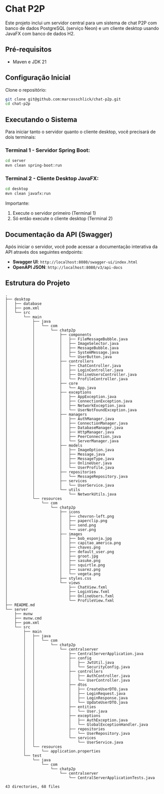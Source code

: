 # Chat P2P 

Este projeto inclui um servidor central para um sistema de chat P2P com banco de dados PostgreSQL (serviço Neon) e um cliente desktop usando JavaFX com banco de dados H2.

## Pré-requisitos
- Maven e JDK 21

## Configuração Inicial

Clone o repositório:
```bash
git clone git@github.com:marcosschlick/chat-p2p.git
cd chat-p2p
```

## Executando o Sistema

Para iniciar tanto o servidor quanto o cliente desktop, você precisará de dois terminais:

### Terminal 1 - Servidor Spring Boot:
```bash
cd server 
mvn clean spring-boot:run
```

### Terminal 2 - Cliente Desktop JavaFX:
```bash
cd desktop
mvn clean javafx:run
```

Importante:
1. Execute o servidor primeiro (Terminal 1)
2. Só então execute o cliente desktop (Terminal 2)

## Documentação da API (Swagger)

Após iniciar o servidor, você pode acessar a documentação interativa da API através dos seguintes endpoints:

- **Swagger UI**: `http://localhost:8080/swagger-ui/index.html`
- **OpenAPI JSON**: `http://localhost:8080/v3/api-docs`

## Estrutura do Projeto
```
.
├── desktop
│   ├── database
│   ├── pom.xml
│   └── src
│       └── main
│           ├── java
│           │   └── com
│           │       └── chatp2p
│           │           ├── components
│           │           │   ├── FileMessageBubble.java
│           │           │   ├── ImageSelector.java
│           │           │   ├── MessageBubble.java
│           │           │   ├── SystemMessage.java
│           │           │   └── UserButton.java
│           │           ├── controllers
│           │           │   ├── ChatController.java
│           │           │   ├── LoginController.java
│           │           │   ├── OnlineUsersController.java
│           │           │   └── ProfileController.java
│           │           ├── core
│           │           │   └── App.java
│           │           ├── exceptions
│           │           │   ├── AppException.java
│           │           │   ├── ConnectionException.java
│           │           │   ├── NetworkException.java
│           │           │   └── UserNotFoundException.java
│           │           ├── managers
│           │           │   ├── AuthManager.java
│           │           │   ├── ConnectionManager.java
│           │           │   ├── DatabaseManager.java
│           │           │   ├── HttpManager.java
│           │           │   ├── PeerConnection.java
│           │           │   └── ServerManager.java
│           │           ├── models
│           │           │   ├── ImageOption.java
│           │           │   ├── Message.java
│           │           │   ├── MessageType.java
│           │           │   ├── OnlineUser.java
│           │           │   └── UserProfile.java
│           │           ├── repositories
│           │           │   └── MessageRepository.java
│           │           ├── services
│           │           │   └── UserService.java
│           │           └── utils
│           │               └── NetworkUtils.java
│           └── resources
│               └── com
│                   └── chatp2p
│                       ├── icons
│                       │   ├── chevron-left.png
│                       │   ├── paperclip.png
│                       │   ├── send.png
│                       │   └── user.png
│                       ├── images
│                       │   ├── bob_esponja.jpg
│                       │   ├── capitao_america.png
│                       │   ├── chaves.png
│                       │   ├── default_user.png
│                       │   ├── groot.jpg
│                       │   ├── sasuke.png
│                       │   ├── squirtle.png
│                       │   ├── suarez.png
│                       │   └── vegeta.png
│                       ├── styles.css
│                       └── views
│                           ├── ChatView.fxml
│                           ├── LoginView.fxml
│                           ├── OnlineUsers.fxml
│                           └── ProfileView.fxml
├── README.md
└── server
    ├── mvnw
    ├── mvnw.cmd
    ├── pom.xml
    └── src
        ├── main
        │   ├── java
        │   │   └── com
        │   │       └── chatp2p
        │   │           └── centralserver
        │   │               ├── CentralServerApplication.java
        │   │               ├── config
        │   │               │   ├── JwtUtil.java
        │   │               │   └── SecurityConfig.java
        │   │               ├── controllers
        │   │               │   ├── AuthController.java
        │   │               │   └── UserController.java
        │   │               ├── dtos
        │   │               │   ├── CreateUserDTO.java
        │   │               │   ├── LoginRequest.java
        │   │               │   ├── LoginResponse.java
        │   │               │   └── UpdateUserDTO.java
        │   │               ├── entities
        │   │               │   └── User.java
        │   │               ├── exceptions
        │   │               │   ├── AuthException.java
        │   │               │   └── GlobalExceptionHandler.java
        │   │               ├── repositories
        │   │               │   └── UserRepository.java
        │   │               └── services
        │   │                   └── UserService.java
        │   └── resources
        │       └── application.properties
        └── test
            └── java
                └── com
                    └── chatp2p
                        └── centralserver
                            └── CentralServerApplicationTests.java

43 directories, 68 files
```
